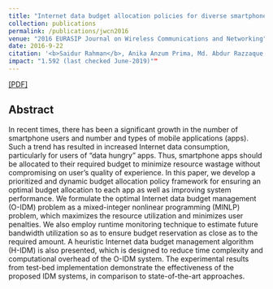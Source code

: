 ```yaml
---
title: "Internet data budget allocation policies for diverse smartphone applications"
collection: publications
permalink: /publications/jwcn2016
venue: "2016 EURASIP Journal on Wireless Communications and Networking"
date: 2016-9-22
citation: '<b>Saidur Rahman</b>, Anika Anzum Prima, Md. Abdur Razzaque, Mohammad Mehedi Hassan, Abdulhameed Alelaiwi, Majed Alrubaian, Kim-Kwang Raymond Choo <i> Springer Journal on JWCN 2016.</i> <b>JWCN 2016</b>.'
impact: "1.592 (last checked June-2019)""
---
```

[[PDF]](http://saidurrahman.info/files/internet.pdf)

## Abstract
In recent times, there has been a significant growth in the number of smartphone users and number and types of mobile applications (apps). Such a trend has resulted in increased Internet data consumption, particularly for users of “data hungry” apps. Thus, smartphone apps should be allocated to their required budget to minimize resource wastage without compromising on user’s quality of experience. In this paper, we develop a prioritized and dynamic budget allocation policy framework for ensuring an optimal budget allocation to each app as well as improving system performance. We formulate the optimal Internet data budget management (O-IDM) problem as a mixed-integer nonlinear programming (MINLP) problem, which maximizes the resource utilization and minimizes user penalties. We also employ runtime monitoring technique to estimate future bandwidth utilization so as to ensure budget reservation as close as to the required amount. A heuristic Internet data budget management algorithm (H-IDM) is also presented, which is designed to reduce time complexity and computational overhead of the O-IDM system. The experimental results from test-bed implementation demonstrate the effectiveness of the proposed IDM systems, in comparison to state-of-the-art approaches.
